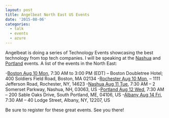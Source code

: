 ```yaml
---
layout: post
title: Angelbeat North East US Events
date: '2015-08-06'
categories:
  - talk
  - events
  - azure
---
```


Angelbeat is doing a series of Technology Events showcasing the best technology from top tech companies.  I will be speaking at the [Nashua](http://www.eventbrite.com/e/nashua-aug-11-registration-16936239749) and [Portland](http://www.eventbrite.com/e/portland-aug-12-registration-16936260812) events.  A list of the events in the North East:

-[Boston Aug 10 Mon](http://www.eventbrite.com/e/boston-august-10-registration-15003439692), 7:30 AM to 3:00 PM (EDT) – Boston Doubletree Hotel; 400 Soldiers Field Road, Boston, MA 02134
-[Rochester Aug 10 Mon](http://www.eventbrite.com/e/rochester-aug-10-registration-16936275857), – 1111 Jefferson Road, Rochester, NY, 14623
-[Nashua Aug 11 Tue](http://www.eventbrite.com/e/nashua-aug-11-registration-16936239749), 7:30 AM – 2 Somerset Parkway, Nashua, NH, 03063, US
-[Portland Aug 12 Wed](http://www.eventbrite.com/e/portland-aug-12-registration-16936260812), 7:30 AM – 200 Sable Oaks Drive, South Portland, ME, 04106, US
-[Albany Aug 14 Fri](http://www.eventbrite.com/e/albany-aug-14-registration-16936301935), 7:30 AM – 40 Lodge Street, Albany, NY, 12207, US

Be sure to register for these great events. See  you there!

